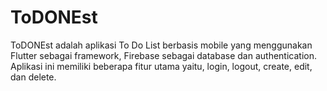 # ToDONEst
ToDONEst adalah aplikasi To Do List berbasis mobile yang menggunakan Flutter sebagai framework, Firebase sebagai database dan authentication.
Aplikasi ini memiliki beberapa fitur utama yaitu, login, logout, create, edit, dan delete.
